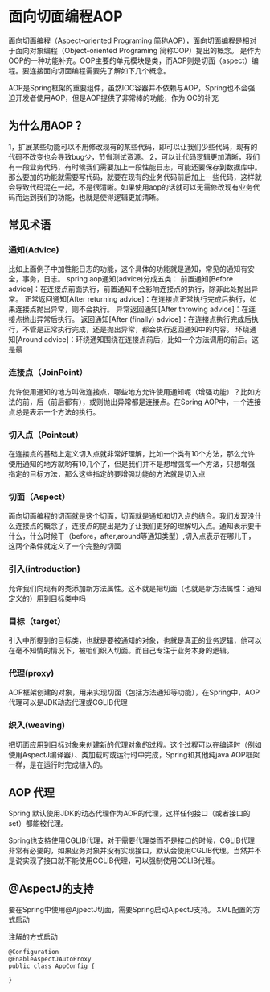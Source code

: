 # 面向切面编程AOP
面向切面编程（Aspect-oriented Programing 简称AOP），面向切面编程是相对于面向对象编程（Object-oriented Programing 简称OOP）提出的概念。
是作为OOP的一种功能补充。OOP主要的单元模块是类，而AOP则是切面（aspect）编程。要连接面向切面编程需要先了解如下几个概念。

AOP是Spring框架的重要组件，虽然IOC容器并不依赖与AOP，Spring也不会强迫开发者使用AOP，但是AOP提供了非常棒的功能，作为IOC的补充

## 为什么用AOP？
1，扩展某些功能可以不用修改现有的某些代码，即可以让我们少些代码，现有的代码不改变也会导致bug少，节省测试资源。
2，可以让代码逻辑更加清晰，我们有一段业务代码，有时候我们需要加上一段性能日志，可能还要保存到数据库中。那么要加的功能就需要写代码，就要在现有的业务代码前后加上一些代码，这样就会导致代码混在一起，不是很清晰。如果使用aop的话就可以无需修改现有业务代码而达到我们的功能，也就是使得逻辑更加清晰。

## 常见术语

### 通知(Advice)
比如上面例子中加性能日志的功能，这个具体的功能就是通知，常见的通知有安全，事务，日志。
spring aop通知(advice)分成五类： 
前置通知[Before advice]：在连接点前面执行，前置通知不会影响连接点的执行，除非此处抛出异常。 
正常返回通知[After returning advice]：在连接点正常执行完成后执行，如果连接点抛出异常，则不会执行。 
异常返回通知[After throwing advice]：在连接点抛出异常后执行。 
返回通知[After (finally) advice]：在连接点执行完成后执行，不管是正常执行完成，还是抛出异常，都会执行返回通知中的内容。 
环绕通知[Around advice]：环绕通知围绕在连接点前后，比如一个方法调用的前后。这是最

### 连接点（JoinPoint）
允许使用通知的地方叫做连接点，哪些地方允许使用通知呢（增强功能）？比如方法的前，后（前后都有），或则抛出异常都是连接点。在Spring AOP中，一个连接点总是表示一个方法的执行。

### 切入点（Pointcut）
在连接点的基础上定义切入点就非常好理解，比如一个类有10个方法，那么允许使用通知的地方就哟有10几个了，但是我们并不是想增强每一个方法，只想增强指定的目标方法，那么这些指定的要增强功能的方法就是切入点

### 切面（Aspect）
面向切面编程的切面就是这个切面，切面就是通知和切入点的结合。我们发现没什么连接点的概念了，连接点的提出是为了让我们更好的理解切入点。通知表示要干什么，什么时候干（before，after,around等通知类型）,切入点表示在哪儿干，这两个条件就定义了一个完整的切面

### 引入(introduction)
允许我们向现有的类添加新方法属性。这不就是把切面（也就是新方法属性：通知定义的）用到目标类中吗

### 目标（target）
引入中所提到的目标类，也就是要被通知的对象，也就是真正的业务逻辑，他可以在毫不知情的情况下，被咱们织入切面。而自己专注于业务本身的逻辑。

### 代理(proxy)
AOP框架创建的对象，用来实现切面（包括方法通知等功能），在Spring中，AOP代理可以是JDK动态代理或CGLIB代理

### 织入(weaving)
把切面应用到目标对象来创建新的代理对象的过程。这个过程可以在编译时（例如使用AspectJ编译器）、类加载时或运行时中完成，Spring和其他纯java AOP框架一样，是在运行时完成植入的。


## AOP 代理
Spring 默认使用JDK的动态代理作为AOP的代理，这样任何接口（或者接口的set）都能被代理。

Spring也支持使用CGLIB代理，对于需要代理类而不是接口的时候，CGLIB代理非常有必要的，如果业务对象并没有实现接口，默认会使用CGLIB代理。当然并不是说实现了接口就不能使用CGLIB代理，可以强制使用CGLIB代理。

## @AspectJ的支持
要在Spring中使用@AjpectJ切面，需要Spring启动AjpectJ支持。
XML配置的方式启动



注解的方式启动

    @Configuration
    @EnableAspectJAutoProxy
    public class AppConfig {
    
    }



